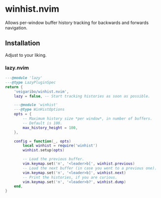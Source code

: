 # winhist.nvim

Allows per-window buffer history tracking for backwards and forwards
navigation.

## Installation

Adjust to your liking.

### lazy.nvim

```lua
---@module 'lazy'
---@type LazyPluginSpec
return {
	'veigaribo/winhist.nvim',
	lazy = false, -- Start tracking histories as soon as possible.

	---@module 'winhist'
	---@type WinHistOptions
	opts = {
		-- Maximum history size *per window*, in number of buffers.
		-- Default is 100.
		max_history_height = 100,
	},

	config = function(_, opts)
		local winhist = require('winhist')
		winhist.setup(opts)

		-- Load the previous buffer.
		vim.keymap.set('n', '<leader>b[', winhist.previous)
		-- Load the next buffer (in case you went to a previous one).
		vim.keymap.set('n', '<leader>b]', winhist.next)
		-- Print the histories, if you are curious.
		vim.keymap.set('n', '<leader>b?', winhist.dump)
	end,
}
```
